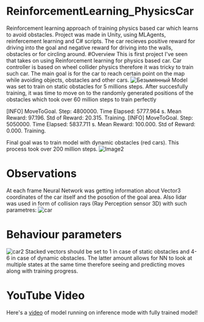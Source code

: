 # ReinforcementLearning_PhysicsCar
  Reinforcement learning approach of training physics based car which learns to avoid obstacles. Project was made in Unity, using MLAgents, reinfercement learning and C# scripts. The car recieves positive reward for driving into the goal and negative reward for driving into the walls, obstacles or for circling around.
#Overview
This is first project I've seen that takes on using Reinforcement learning for physics based car.
Car controller is based on wheel collider physics therefore it was tricky to train such car.
The main goal is for the car to reach certain point on the map while avoiding objects, obstacles and other cars.
![Безымянный](https://user-images.githubusercontent.com/114245364/210117518-d5981fa9-86f1-45f7-9542-05027fa2252b.png)
Model was set to train on static obstacles for 5 millions steps. After succesfully training, it was time to move on to the randomly generated positions of the obstacles which took over 60 million steps to train perfectly   

[INFO] MoveToGoal. Step: 4800000. Time Elapsed: 5777.964 s. Mean Reward: 97.196. Std of Reward: 20.315. Training.
[INFO] MoveToGoal. Step: 5050000. Time Elapsed: 5837.711 s. Mean Reward: 100.000. Std of Reward: 0.000. Training.  

Final goal was to train model with dynamic obstacles (red cars). This process took over 200 million steps.
![Image2](https://user-images.githubusercontent.com/114245364/210117744-b2201abc-449c-42ad-89e6-2ac92217c3d7.jpg)
# Observations
At each frame Neural Network was getting information about Vector3 coordinates of the car itself and the posotion of the goal area.
Also lidar was used in form of collision rays (Ray Perception sensor 3D) with such parametres:
![car](https://user-images.githubusercontent.com/114245364/210118113-9bec3b65-7081-4c39-91b7-0fb4d7a06772.PNG)
# Behaviour parameters
![car2](https://user-images.githubusercontent.com/114245364/210118174-3c25cdca-90c7-433d-a239-4ed6eb47cd67.PNG)
Stacked vectors should be set to 1 in case of static obstacles and 4-6 in case of dynamic obstacles. The latter amount allows for NN to look at multiple states at the same time therefore seeing and predicting moves along with training progress.
# YouTube Video
Here's a [video](https://youtu.be/M0hJMj7G018) of model running on inference mode with fully trained model!
